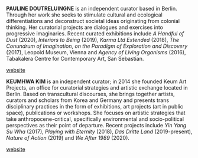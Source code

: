 **PAULINE DOUTRELUINGNE** is an independent curator based in Berlin. Through her work she seeks to stimulate cultural and ecological differentiations and deconstruct societal ideas originating from colonial thinking. Her curatorial projects are dialogues and exercises into progressive imaginaries. Recent curated exhibitions include _A Handful of Dust_ (2020), _Interiors to Being_ (2019), _Karma Ltd Extended_ (2018), _The Conundrum of Imagination_, _on the Paradigm of Exploration and Discovery_ (2017), Leopold Museum, Vienna and _Agency of Living Organisms_ (2016), Tabakalera Centre for Contemporary Art, San Sebastian.

[website](https://paulinedoutreluingne.com/)

**KEUMHWA KIM** is an independent curator; in 2014 she founded Keum Art Projects, an office for curatorial strategies and artistic exchange located in Berlin. Based on transcultural discourses, she brings together artists, curators and scholars from Korea and Germany and presents trans disciplinary practices in the form of exhibitions, art projects (art in public space), publications or workshops. She focuses on artistic strategies that take anthropocene-critical, specifically environmental and socio-political perspectives as their point of departure. Recent projects include _Yin Yang Su Wha_ (2017), _Playing with Eternity_ (2018), _Das Dritte Land_ (2019-present), _Nature of Action_ (2019) and _We After 1989_ (2020).

[website](https://www.keumprojects.com)
